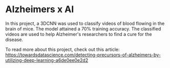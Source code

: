 # Alzheimers x AI

In this project, a 3DCNN was used to classify videos of blood flowing in the brain of mice. The model attained a 70% training accuracy. The classified videos are used to help Alzheimer's researchers to find a cure for the disease.

To read more about this project, check out this article: https://towardsdatascience.com/detecting-precursors-of-alzheimers-by-utilizing-deep-learning-a6de0ee0e2d2
